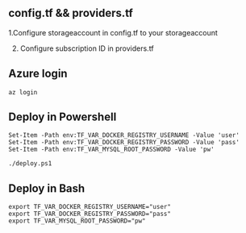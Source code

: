 ## config.tf && providers.tf

1.Configure storageaccount in config.tf to your storageaccount

2. Configure subscription ID in providers.tf

## Azure login

```
az login
```

## Deploy in Powershell

```
Set-Item -Path env:TF_VAR_DOCKER_REGISTRY_USERNAME -Value 'user'
Set-Item -Path env:TF_VAR_DOCKER_REGISTRY_PASSWORD -Value 'pass'
Set-Item -Path env:TF_VAR_MYSQL_ROOT_PASSWORD -Value 'pw'

./deploy.ps1
```

## Deploy in Bash

```
export TF_VAR_DOCKER_REGISTRY_USERNAME="user"
export TF_VAR_DOCKER_REGISTRY_PASSWORD="pass"
export TF_VAR_MYSQL_ROOT_PASSWORD="pw"
```
